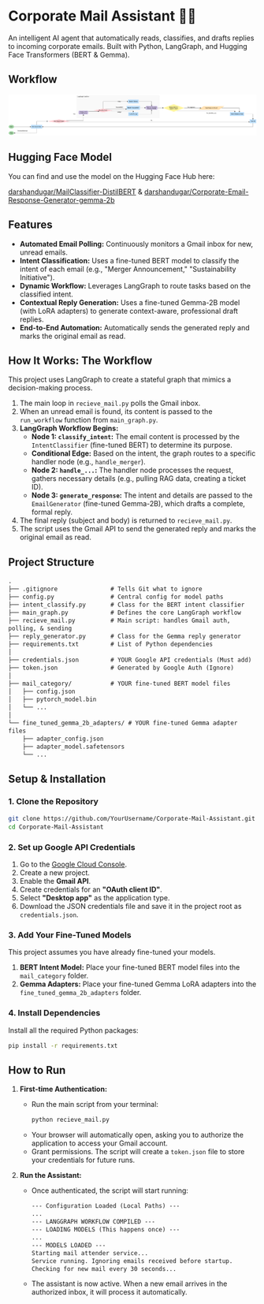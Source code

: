 # Corporate Mail Assistant 🤖📧

An intelligent AI agent that automatically reads, classifies, and drafts replies to incoming corporate emails. Built with Python, LangGraph, and Hugging Face Transformers (BERT & Gemma).

## Workflow

![Workflow](workflow.png)

## Hugging Face Model

You can find and use the model on the Hugging Face Hub here:

[darshandugar/MailClassifier-DistilBERT](https://huggingface.co/darshandugar/MailClassifier-DistilBERT) &
[darshandugar/Corporate-Email-Response-Generator-gemma-2b](https://huggingface.co/darshandugar/Corporate-Email-Response-Generator-gemma-2b)

## Features

  * **Automated Email Polling:** Continuously monitors a Gmail inbox for new, unread emails.
  * **Intent Classification:** Uses a fine-tuned BERT model to classify the intent of each email (e.g., "Merger Announcement," "Sustainability Initiative").
  * **Dynamic Workflow:** Leverages LangGraph to route tasks based on the classified intent.
  * **Contextual Reply Generation:** Uses a fine-tuned Gemma-2B model (with LoRA adapters) to generate context-aware, professional draft replies.
  * **End-to-End Automation:** Automatically sends the generated reply and marks the original email as read.

## How It Works: The Workflow

This project uses LangGraph to create a stateful graph that mimics a decision-making process.

1.  The main loop in `recieve_mail.py` polls the Gmail inbox.
2.  When an unread email is found, its content is passed to the `run_workflow` function from `main_graph.py`.
3.  **LangGraph Workflow Begins:**
      * **Node 1: `classify_intent`:** The email content is processed by the `IntentClassifier` (fine-tuned BERT) to determine its purpose.
      * **Conditional Edge:** Based on the intent, the graph routes to a specific handler node (e.g., `handle_merger`).
      * **Node 2: `handle_...`:** The handler node processes the request, gathers necessary details (e.g., pulling RAG data, creating a ticket ID).
      * **Node 3: `generate_response`:** The intent and details are passed to the `EmailGenerator` (fine-tuned Gemma-2B), which drafts a complete, formal reply.
4.  The final reply (subject and body) is returned to `recieve_mail.py`.
5.  The script uses the Gmail API to send the generated reply and marks the original email as read.

## Project Structure

```
.
├── .gitignore               # Tells Git what to ignore
├── config.py                # Central config for model paths
├── intent_classify.py       # Class for the BERT intent classifier
├── main_graph.py            # Defines the core LangGraph workflow
├── recieve_mail.py          # Main script: handles Gmail auth, polling, & sending
├── reply_generator.py       # Class for the Gemma reply generator
├── requirements.txt         # List of Python dependencies
│
├── credentials.json         # YOUR Google API credentials (Must add)
├── token.json               # Generated by Google Auth (Ignore)
│
├── mail_category/           # YOUR fine-tuned BERT model files
│   ├── config.json
│   ├── pytorch_model.bin
│   └── ...
│
└── fine_tuned_gemma_2b_adapters/ # YOUR fine-tuned Gemma adapter files
    ├── adapter_config.json
    ├── adapter_model.safetensors
    └── ...
```

## Setup & Installation

### 1\. Clone the Repository

```bash
git clone https://github.com/YourUsername/Corporate-Mail-Assistant.git
cd Corporate-Mail-Assistant
```

### 2\. Set up Google API Credentials

1.  Go to the [Google Cloud Console](https://console.cloud.google.com/).
2.  Create a new project.
3.  Enable the **Gmail API**.
4.  Create credentials for an **"OAuth client ID"**.
5.  Select **"Desktop app"** as the application type.
6.  Download the JSON credentials file and save it in the project root as `credentials.json`.

### 3\. Add Your Fine-Tuned Models

This project assumes you have already fine-tuned your models.

1.  **BERT Intent Model:** Place your fine-tuned BERT model files into the `mail_category` folder.
2.  **Gemma Adapters:** Place your fine-tuned Gemma LoRA adapters into the `fine_tuned_gemma_2b_adapters` folder.

### 4\. Install Dependencies

Install all the required Python packages:

```bash
pip install -r requirements.txt
```

## How to Run

1.  **First-time Authentication:**

      * Run the main script from your terminal:
        ```bash
        python recieve_mail.py
        ```
      * Your browser will automatically open, asking you to authorize the application to access your Gmail account.
      * Grant permissions. The script will create a `token.json` file to store your credentials for future runs.

2.  **Run the Assistant:**

      * Once authenticated, the script will start running:
        ```
        --- Configuration Loaded (Local Paths) ---
        ...
        --- LANGGRAPH WORKFLOW COMPILED ---
        --- LOADING MODELS (This happens once) ---
        ...
        --- MODELS LOADED ---
        Starting mail attender service...
        Service running. Ignoring emails received before startup.
        Checking for new mail every 30 seconds...
        ```
      * The assistant is now active. When a new email arrives in the authorized inbox, it will process it automatically.
